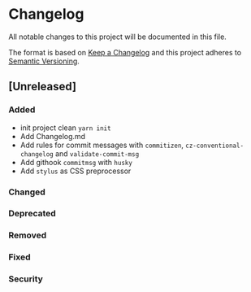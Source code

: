 # Changelog

All notable changes to this project will be documented in this file.

The format is based on [Keep a Changelog](http://keepachangelog.com/) and this project adheres to [Semantic Versioning](http://semver.org/).

<!--
SAMPLE

Copy the code below and change accordingly to create a new entry.

## [0.0.0](../../compare/0.0.0...0.0.0) - YYYY-MM-DD

### Added
### Changed
### Removed
### Fixed
### Deprecated
### Security

-->

## [Unreleased]

### Added
- init project clean `yarn init`
- Add Changelog.md
- Add rules for commit messages with `commitizen`, `cz-conventional-changelog` and  `validate-commit-msg`
- Add githook `commitmsg` with `husky`
- Add `stylus` as CSS preprocessor

### Changed
### Deprecated
### Removed
### Fixed
### Security